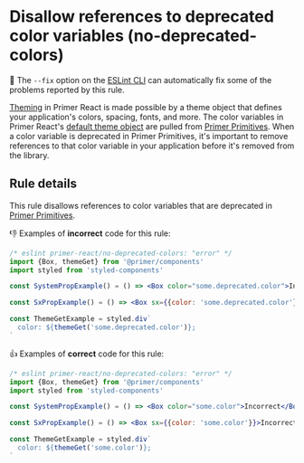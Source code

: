 # Disallow references to deprecated color variables (no-deprecated-colors)

🔧 The `--fix` option on the [ESLint CLI](https://eslint.org/docs/user-guide/command-line-interface#fixing-problems) can automatically fix some of the problems reported by this rule.

[Theming](https://primer.style/react/theming) in Primer React is made possible by a theme object that defines your application's colors, spacing, fonts, and more. The color variables in Primer React's [default theme object](https://primer.style/react/theme-reference) are pulled from [Primer Primitives](https://github.com/primer/primitives). When a color variable is deprecated in Primer Primitives, it's important to remove references to that color variable in your application before it's removed from the library.   

## Rule details

This rule disallows references to color variables that are deprecated in [Primer Primitives](https://github.com/primer/primitives).


👎 Examples of **incorrect** code for this rule:

```jsx
/* eslint primer-react/no-deprecated-colors: "error" */
import {Box, themeGet} from '@primer/components'
import styled from 'styled-components'

const SystemPropExample() = () => <Box color="some.deprecated.color">Incorrect</Box>

const SxPropExample() = () => <Box sx={{color: 'some.deprecated.color'}}>Incorrect</Box>

const ThemeGetExample = styled.div`
  color: ${themeGet('some.deprecated.color')};
`
```

👍 Examples of **correct** code for this rule:

```jsx
/* eslint primer-react/no-deprecated-colors: "error" */
import {Box, themeGet} from '@primer/components'
import styled from 'styled-components'

const SystemPropExample() = () => <Box color="some.color">Incorrect</Box>

const SxPropExample() = () => <Box sx={{color: 'some.color'}}>Incorrect</Box>

const ThemeGetExample = styled.div`
  color: ${themeGet('some.color')};
`
```
